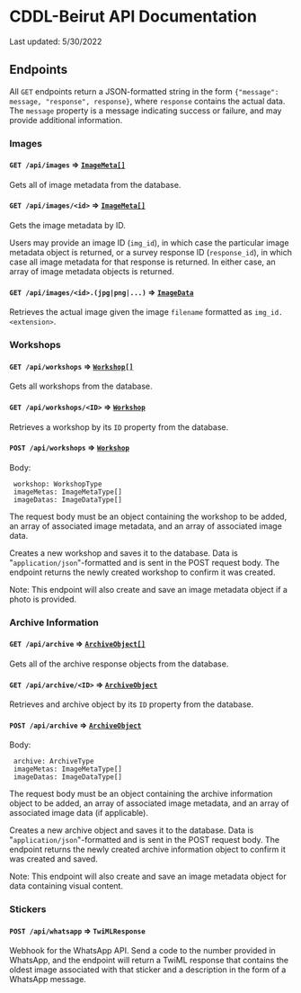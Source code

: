 # CDDL-Beirut API Documentation

Last updated: 5/30/2022

## Endpoints
All `GET` endpoints return a JSON-formatted string in the form `{"message":
message, "response", response}`, where `response` contains the actual data. The
`message` property is a message indicating success or failure, and may provide
additional information. 

### Images

#### `GET /api/images` ⇒ [`ImageMeta[]`](../../models/ImageMeta.js)
Gets all of image metadata from the database.

#### `GET /api/images/<id>` ⇒ [`ImageMeta[]`](../../models/ImageMeta.js)

Gets the image metadata by ID.

Users may provide an image ID (`img_id`), in which case the particular image
metadata object is returned, or a survey response ID (`response_id`), in which
case all image metadata for that response is returned. In either case, an array
of image metadata objects is returned.


#### `GET /api/images/<id>.(jpg|png|...)` ⇒ [`ImageData`](../../models/ImageData.js)
Retrieves the actual image given the image `filename` formatted as
`img_id.<extension>`. 

### Workshops
#### `GET /api/workshops` ⇒ [`Workshop[]`](../../models/Workshop.js)
Gets all workshops from the database.

#### `GET /api/workshops/<ID>` ⇒ [`Workshop`](../../models/Workshop.js)
Retrieves a workshop by its `ID` property from the database.

#### `POST /api/workshops` ⇒ [`Workshop`](../../models/Workshop.js)
Body:
```
 workshop: WorkshopType
 imageMetas: ImageMetaType[]
 imageDatas: ImageDataType[]
```
The request body must be an object containing the workshop to be added, an array
of associated image metadata, and an array of associated image data.

Creates a new workshop and saves it to the database. Data is
"`application/json`"-formatted and is sent in the POST request body. The
endpoint returns the newly created workshop to confirm it was created.

Note: This endpoint will also create and save an image metadata object if a
photo is provided. 
### Archive Information
#### `GET /api/archive` ⇒ [`ArchiveObject[]`](../../models/Archive.js)
Gets all of the archive response objects from the database.

#### `GET /api/archive/<ID>` ⇒ [`ArchiveObject`](../../models/Archive.js)
Retrieves and archive object by its `ID` property from the database.

#### `POST /api/archive` ⇒ [`ArchiveObject`](../../models/Archive.js)
Body:
```
 archive: ArchiveType
 imageMetas: ImageMetaType[]
 imageDatas: ImageDataType[]
```
The request body must be an object containing the archive information object to
be added, an array of associated image metadata, and an array of associated
image data (if applicable).

Creates a new archive object and saves it to the database. Data is
"`application/json`"-formatted and is sent in the POST request body. The
endpoint returns the newly created archive information object to confirm it was
created and saved.

Note: This endpoint will also create and save an image metadata object for data
containing visual content. 

### Stickers
#### `POST /api/whatsapp` ⇒ `TwiMLResponse`
Webhook for the WhatsApp API. Send a code to the number provided in WhatsApp,
and the endpoint will return a TwiML response that contains the oldest image
associated with that sticker and a description in the form of a WhatsApp
message.
